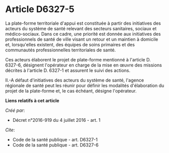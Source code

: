 # Article D6327-5

La plate-forme territoriale d'appui est constituée à partir des initiatives des acteurs du système de santé relevant des
secteurs sanitaires, sociaux et médico-sociaux. Dans ce cadre, une priorité est donnée aux initiatives des professionnels de
santé de ville visant un retour et un maintien à domicile et, lorsqu'elles existent, des équipes de soins primaires et des
communautés professionnelles territoriales de santé. 

Ces acteurs élaborent le projet de plate-forme mentionné à l'article D. 6327-6, désignent l'opérateur en charge de la mise en
œuvre des missions décrites à l'article D. 6327-1 et assurent le suivi des actions. 

II.-A défaut d'initiatives des acteurs du système de santé, l'agence régionale de santé peut les réunir pour définir les
modalités d'élaboration du projet de la plate-forme et, le cas échéant, désigne l'opérateur.

**Liens relatifs à cet article**

_Créé par_:

  - Décret n°2016-919 du 4 juillet 2016 - art. 1

_Cite_:

  - Code de la santé publique - art. D6327-1
  - Code de la santé publique - art. D6327-6
